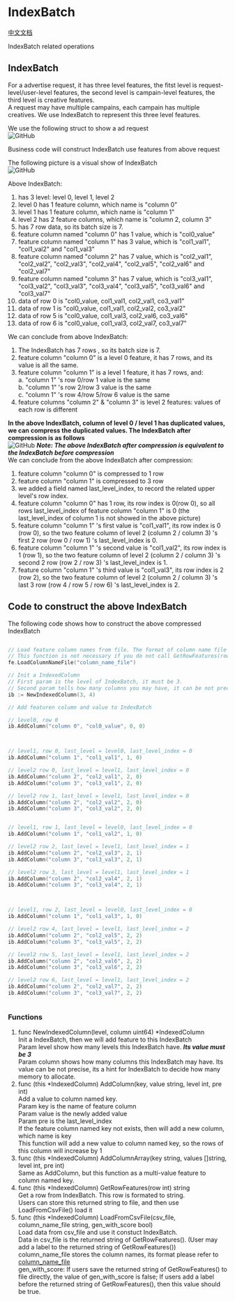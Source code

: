 # IndexBatch
[中文文档](README.CN.md) <br>

IndexBatch related operations

## IndexBatch

For a advertise request, it has three level features, the fitst level is request-level/user-level features, the second level is campain-level features, the third level is creative features. <br>
A request may have multiple campains, each campain has multiple creatives. We use IndexBatch to represent this three level features.<br>

We use the following struct to show a ad request <br>
![GitHub](pictures/request-define.jpg "request definition")

Business code will construct IndexBatch use features from above request <br>

The following picture is a visual show of IndexBatch<br>
![GitHub](pictures/IndexBatch__of_a_request.png "IndexBatch before optimize")

Above IndexBatch:
1. has 3 level: level 0, level 1, level 2
2. level 0 has 1 feature column, which name is "column 0"
3. level 1 has 1 feature column, which name is "column 1"
4. level 2 has 2 feature columns, which name is "column 2, column 3"
5. has 7 row data, so its batch size is 7.
6. feature column named "column 0" has 1 value, which is "col0_value"
7. feature column named "column 1" has 3 value, which is "col1_val1", "col1_val2" and "col1_val3"
8. feature column named "column 2" has 7 value, which is "col2_val1", "col2_val2", "col2_val3", "col2_val4", "col2_val5", "col2_val6" and "col2_val7"
9. feature column named "column 3" has 7 value, which is "col3_val1", "col3_val2", "col3_val3", "col3_val4", "col3_val5", "col3_val6" and "col3_val7"
10. data of row 0 is "col0_value, col1_val1, col2_val1, co3_val1"
11. data of row 1 is "col0_value, col1_val1, col2_val2, co3_val2"
12. data of row 5 is "col0_value, col1_val3, col2_val6, co3_val6"
13. data of row 6 is "col0_value, col1_val3, col2_val7, co3_val7"

We can conclude from above IndexBatch: 
1. The IndexBatch has 7 rows , so its batch size is 7.
2. feature column "column 0" is a level 0 feature, it has 7 rows, and its value is all the same.
3. feature column "column 1" is a level 1 feature,  it has 7 rows, and: <br>
    a. "column 1" 's row 0/row 1 value is the same <br>
    b. "column 1" 's row 2/row 3 value is the same <br>
    c. "column 1" 's row 4/row 5/row 6 value is the same <br>
4. feature columns "column 2" & "column 3" is  level 2 features: values of each row is different <br>

**In the above IndexBatch, column of level 0 / level 1 has duplicated values, we can compress the duplicated values. The IndexBatch after compression is as follows** <br>
![GitHub](pictures/IndexBatch_After_Optimize.png "IndexBatch after optimize")
***Note: The above IndexBatch after compression is equivalent to the IndexBatch before compression*** <br>
We can conclude from the above IndexBatch after compression: <br>
1. feature column "column 0" is compressed to 1 row
2. feature column "column 1" is compressed to 3 row
3. we added a field named last_level_index, to record the related upper level's row index.
4. feature column "column 0" has 1 row, its row index is 0(row 0), so all rows last_level_index of feature column "column 1" is 0 (the last_level_index of column 1 is not showed in the above picture)
5. feature column "column 1" 's first value is "col1_val1", its row index is 0 (row 0), so the two feature column of level 2 (column 2 / column 3) 's first 2 row (row 0 / row 1) 's last_level_index is 0.
6. feature column "column 1" 's second value is "col1_val2", its row index is 1 (row 1), so the two feature column of level 2 (column 2 / column 3) 's second 2 row (row 2 / row 3) 's last_level_index is 1.
7. feature column "column 1" 's third value is "col1_val3", its row index is 2 (row 2), so the two feature column of level 2 (column 2 / column 3) 's last 3 row (row 4 / row 5 / row 6) 's last_level_index is 2.


## Code to construct the above IndexBatch
The following code shows how to construct the above compressed IndexBatch

```go

// Load feature column names from file. The format of column name file please refer to data/column_name_criteo.txt.
// This function is not necessary if you do not call GetRowFeatures(row).
fe.LoadColumnNameFile("column_name_file")

// Init a IndexedColumn
// First param is the level of IndexBatch, it must be 3.
// Second param tells how many columns you may have, it can be not precise.
ib := NewIndexedColumn(3, 4)

// Add featuren column and value to IndexBatch

// level0, row 0
ib.AddColumn("column 0", "col0_value", 0, 0)



// level1, row 0, last_level = level0, last_level_index = 0
ib.AddColumn("column 1", "col1_val1", 1, 0)

// level2 row 0, last_level = level1, last_level_index = 0
ib.AddColumn("column 2", "col2_val1", 2, 0)
ib.AddColumn("column 3", "col3_val1", 2, 0)

// level2 row 1, last_level = level1, last_level_index = 0
ib.AddColumn("column 2", "col2_val2", 2, 0)
ib.AddColumn("column 3", "col3_val2", 2, 0)


// level1, row 1, last_level = level0, last_level_index = 0
ib.AddColumn("column 1", "col1_val2", 1, 0)

// level2 row 2, last_level = level1, last_level_index = 1
ib.AddColumn("column 2", "col2_val3", 2, 1)
ib.AddColumn("column 3", "col3_val3", 2, 1)

// level2 row 3, last_level = level1, last_level_index = 1
ib.AddColumn("column 2", "col2_val4", 2, 1)
ib.AddColumn("column 3", "col3_val4", 2, 1)



// level1, row 2, last_level = level0, last_level_index = 0
ib.AddColumn("column 1", "col1_val3", 1, 0)

// level2 row 4, last_level = level1, last_level_index = 2
ib.AddColumn("column 2", "col2_val5", 2, 2)
ib.AddColumn("column 3", "col3_val5", 2, 2)

// level2 row 5, last_level = level1, last_level_index = 2
ib.AddColumn("column 2", "col2_val6", 2, 2)
ib.AddColumn("column 3", "col3_val6", 2, 2)

// level2 row 6, last_level = level1, last_level_index = 2
ib.AddColumn("column 2", "col2_val7", 2, 2)
ib.AddColumn("column 3", "col3_val7", 2, 2)



```
### Functions
1. func NewIndexedColumn(level, column uint64) *IndexedColumn <br>
    Init a IndexBatch, then we will add feature to this IndexBatch <br>
    Param level show how many levels this IndexBatch have. ***Its value must be 3*** <br>
    Param column shows how many columns this IndexBatch may have. Its value can be not precise, its a hint for IndexBatch to decide how many memory to allocate.<br>
3. func (this *IndexedColumn) AddColumn(key, value string, level int, pre int) <br>
    Add a value to column named key. <br>
    Param key is the name of feature column <br>
    Param value is the newly added value <br>
    Param pre is the last_level_index <br>
    If the feature column named key not exists, then will add a new column, which name is key <br>
    This function will add a new value to column named key, so the rows of this column will increase by 1 <br>
4. func (this *IndexedColumn) AddColumnArray(key string, values []string, level int, pre int) <br>
    Same as AddColumn, but this function as a multi-value feature to column named key. <br>
5. func (this *IndexedColumn) GetRowFeatures(row int) string <br>
    Get a row from IndexBatch. This row is formated to string. <br>
    Users can store this returned string to file, and then use LoadFromCsvFile() load it <br>
6. func (this *IndexedColumn) LoadFromCsvFile(csv_file, column_name_file string, gen_with_score bool) <br>
    Load data from csv_file and use it constuct IndexBatch. <br>
    Data in csv_file is the returned string of GetRowFeatures(). (User may add a label to the returned string of GetRowFeatures()) <br>
    column_name_file stores the column names, its format please refer to [column_name_file](data/column_name_criteo.txt) <br>
    gen_with_score: If users save the returned string of GetRowFeatures() to file directly, the value of gen_with_score is false; If users add a label before the returned string of GetRowFeatures(), then this value should be true. <br>
